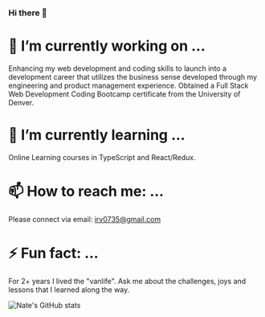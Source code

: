 ### Hi there 👋

# 🔭 I’m currently working on ...
Enhancing my web development and coding skills to launch into a development career that utilizes the business sense developed through my engineering and product management experience. Obtained a Full Stack Web Development Coding Bootcamp certificate from the University of Denver.

# 🌱 I’m currently learning ...
Online Learning courses in TypeScript and React/Redux.

# 📫 How to reach me: ...
Please connect via email: [irv0735@gmail.com](mailto:irv0735@gmail.com)

# ⚡ Fun fact: ...
For 2+ years I lived the "vanlife". Ask me about the challenges, joys and lessons that I learned along the way. 

![Nate's GitHub stats](https://github-readme-stats.vercel.app/api?username=irv0735&show_icons=true&theme=merko)  


<!--
**irv0735/irv0735** is a ✨ _special_ ✨ repository because its `README.md` (this file) appears on your GitHub profile.
-->

